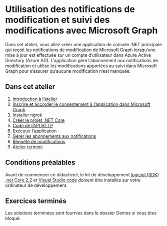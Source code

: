# <a name="using-change-notifications-and-track-changes-with-microsoft-graph"></a>Utilisation des notifications de modification et suivi des modifications avec Microsoft Graph

Dans cet atelier, vous allez créer une application de console .NET principale qui reçoit les notifications de modification de Microsoft Graph lorsqu’une mise à jour est effectuée sur un compte d’utilisateur dans Azure Active Directory (Azure AD). L’application gère l’abonnement aux notifications de modification et utilise les modifications apportées au suivi dans Microsoft Graph pour s’assurer qu’aucune modification n’est manquée.

## <a name="in-this-lab"></a>Dans cet atelier

1. [Introduction à l’atelier](./tutorial/01_intro.md)
1. [Inscrire et accorder le consentement à l’application dans Microsoft Graph](./tutorial/02_create-app.md)
1. [Installer ngrok](./tutorial/03_ngrok.md)
1. [Créer le projet .NET Core](./tutorial/04_create-project.md)
1. [Code de l’API HTTP](./tutorial/05_add-code.md)
1. [Exécuter l’application](./tutorial/06_run.md)
1. [Gérer les abonnements aux notifications](./tutorial/07_subbscription-management.md)
1. [Requête de modifications](./tutorial/08_deltaquery.md)
1. [Atelier terminé](./tutorial/09_completed.md)

## <a name="prerequisites"></a>Conditions préalables

Avant de commencer ce didacticiel, le kit de développement [logiciel (SDK) .net Core 2,2](https://dotnet.microsoft.com/download) et [Visual Studio code](https://code.visualstudio.com/) doivent être installés sur votre ordinateur de développement. 

## <a name="completed-exercises"></a>Exercices terminés

Les solutions terminées sont fournies [](./Demos) dans le dossier Demos si vous êtes bloqué.